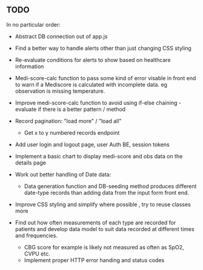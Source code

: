 ## TODO

In no particular order:

- Abstract DB connection out of app.js
- Find a better way to handle alerts other than just changing CSS styling
- Re-evaluate conditions for alerts to show based on healthcare information

- Medi-score-calc function to pass some kind of error visable in front end to warn if a Mediscore is calculated with incomplete data. eg observation is missing temperature.

- Improve medi-score-calc function to avoid using if-else chaining - evaluate if there is a better pattern / method

- Record pagination: "load more" / "load all"
  - Get x to y numbered records endpoint
- Add user login and logout page, user Auth BE, session tokens
- Implement a basic chart to display medi-score and obs data on the details page
- Work out better handling of Date data:
  - Data generation function and DB-seeding method produces different date-type records than adding data from the input form front end.
- Improve CSS styling and simplify where possible , try to reuse classes more
- Find out how often measurements of each type are recorded for patients and develop data model to suit data recorded at different times and frequencies.
  - CBG score for example is likely not measured as often as SpO2, CVPU etc.
  - Implement proper HTTP error handing and status codes
